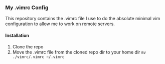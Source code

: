 ### My .vimrc Config

This repository contains the .vimrc file I use to do the absolute minimal vim configuration to allow me to work on
remote servers.

#### Installation
1. Clone the repo
2. Move the .vimrc file from the cloned repo dir to your home dir `mv ./vimrc/.vimrc ~/.vimrc`
